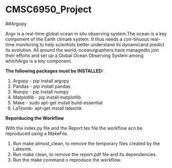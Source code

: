# CMSC6950_Project

##Argopy

Argo is a real-time global ocean in situ observing system.The ocean is a key component of the Earth climate system.  It thus needs a con-tinuous real-time monitoring to help scientists better understand its dynamicand predict its evolution.  All around the world, oceanographers have managedto join their efforts and set up a Global Ocean Observing System among whichArgo is a key component.<br />

**The following packages must be INSTALLED:**


 1. Argopy -           pip install argopy
 2. Pandas -           pip install pandas
 3. Numpy -            pip install numpy
 4. Matplotlib -       pip install matplotlib
 5. Make -             sudo apt-get install build-essential
 6. LaTexmk-           apt-get install latexmk

**Reporducing the Workflow**

 With the index.py file and the Report.tex file the workflow acn be reproduced using a MakeFile.
 1. Run make almost_clean, to remove the temporary files created by the Latexmk.
 2. Run make clean, to remove the report.pdf file and its dependencies.
 3. Run the make command o reproduce the workflow.
